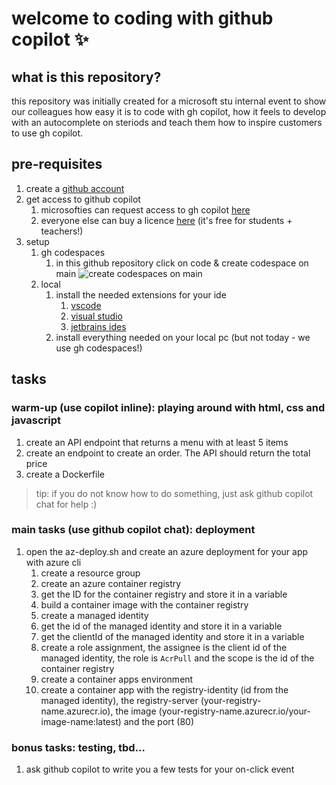 # welcome to coding with github copilot ✨

## what is this repository?
this repository was initially created for a microsoft stu internal event to show our colleagues how easy it is to code with gh copilot, how it feels to develop with an autocomplete on steriods and teach them how to inspire customers to use gh copilot.

## pre-requisites
1. create a [github account](https://github.com/signup)  
2. get access to github copilot
    1. microsofties can request access to gh copilot [here](https://repos.opensource.microsoft.com/orgs/MicrosoftCopilot)
    2. everyone else can buy a licence [here](https://copilot.github.com/) (it's free for students + teachers!)
3. setup
    1. gh codespaces
        1. in this github repository click on code & create codespace on main ![create codespaces on main](./images/on-main.png)
    2. local 
        1. install the needed extensions for your ide
            1. [vscode](https://marketplace.visualstudio.com/items?itemName=GitHub.copilot)
            2. [visual studio](https://marketplace.visualstudio.com/items?itemName=GitHub.copilotvs)
            3. [jetbrains ides](https://plugins.jetbrains.com/plugin/17718-github-copilot)
        2. install everything needed on your local pc (but not today - we use gh codespaces!)

## tasks

### warm-up (use copilot inline): playing around with html, css and javascript
1. create an API endpoint that returns a menu with at least 5 items
2. create an endpoint to create an order. The API should return the total price
3. create a Dockerfile

> tip: if you do not know how to do something, just ask github copilot chat for help :) 

### main tasks (use github copilot chat): deployment
1. open the az-deploy.sh and create an azure deployment for your app with azure cli
    1. create a resource group
    1. create an azure container registry
    1. get the ID for the container registry and store it in a variable
    1. build a container image with the container registry
    1. create a managed identity
    1. get the id of the managed identity and store it in a variable
    1. get the clientId of the managed identity and store it in a variable
    1. create a role assignment, the assignee is the client id of the managed identity, the role is `AcrPull` and the scope is the id of the container registry
    1. create a container apps environment
    1. create a container app with the registry-identity (id from the managed identity), the registry-server (your-registry-name.azurecr.io), the image (your-registry-name.azurecr.io/your-image-name:latest) and the port (80)

### bonus tasks: testing, tbd...
1. ask github copilot to write you a few tests for your on-click event 
